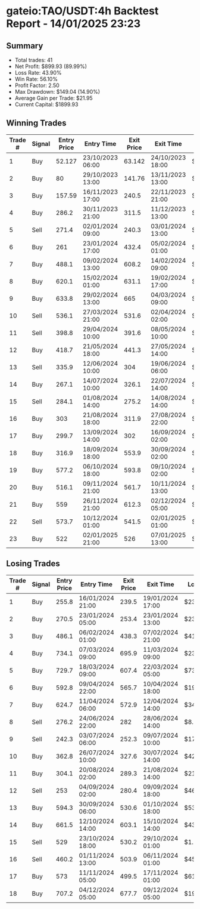 # gateio:TAO/USDT:4h Backtest Report - 14/01/2025 23:23
## Summary

- Total trades: 41
- Net Profit: $899.93 (89.99%)
- Loss Rate: 43.90%
- Win Rate: 56.10%
- Profit Factor: 2.50
- Max Drawdown: $149.04 (14.90%)
- Average Gain per Trade: $21.95
- Current Capital: $1899.93

## Winning Trades

| Trade # | Signal | Entry Price | Entry Time | Exit Price | Exit Time | Gain |
|---------|--------|-------------|------------|------------|-----------|------|
| 1 | Buy | 52.127 | 23/10/2023 06:00 | 63.142 | 24/10/2023 18:00 | $52.83 |
| 2 | Buy | 80 | 29/10/2023 13:00 | 141.76 | 13/11/2023 13:00 | $203.20 |
| 3 | Buy | 157.59 | 16/11/2023 17:00 | 240.5 | 22/11/2023 21:00 | $165.20 |
| 4 | Buy | 286.2 | 30/11/2023 21:00 | 311.5 | 11/12/2023 13:00 | $31.41 |
| 5 | Sell | 271.4 | 02/01/2024 09:00 | 240.3 | 03/01/2024 13:00 | $41.61 |
| 6 | Buy | 261 | 23/01/2024 17:00 | 432.4 | 05/02/2024 01:00 | $237.60 |
| 7 | Buy | 488.1 | 09/02/2024 13:00 | 608.2 | 14/02/2024 09:00 | $101.09 |
| 8 | Buy | 620.1 | 15/02/2024 01:00 | 631.1 | 19/02/2024 17:00 | $7.74 |
| 9 | Buy | 633.8 | 29/02/2024 13:00 | 665 | 04/03/2024 09:00 | $21.56 |
| 10 | Sell | 536.1 | 27/03/2024 21:00 | 531.6 | 02/04/2024 02:00 | $3.52 |
| 11 | Sell | 398.8 | 29/04/2024 10:00 | 391.6 | 08/05/2024 10:00 | $7.34 |
| 12 | Buy | 418.7 | 21/05/2024 18:00 | 441.3 | 27/05/2024 14:00 | $22.06 |
| 13 | Sell | 335.9 | 12/06/2024 10:00 | 304 | 19/06/2024 06:00 | $39.33 |
| 14 | Buy | 267.1 | 14/07/2024 10:00 | 326.1 | 22/07/2024 14:00 | $92.20 |
| 15 | Sell | 284.1 | 01/08/2024 14:00 | 275.2 | 14/08/2024 14:00 | $13.46 |
| 16 | Buy | 303 | 21/08/2024 18:00 | 311.9 | 27/08/2024 22:00 | $12.57 |
| 17 | Buy | 299.7 | 13/09/2024 14:00 | 302 | 16/09/2024 02:00 | $3.22 |
| 18 | Buy | 316.9 | 18/09/2024 18:00 | 553.9 | 30/09/2024 02:00 | $314.22 |
| 19 | Buy | 577.2 | 06/10/2024 18:00 | 593.8 | 09/10/2024 02:00 | $13.96 |
| 20 | Buy | 516.1 | 09/11/2024 21:00 | 561.7 | 10/11/2024 13:00 | $41.21 |
| 21 | Buy | 559 | 26/11/2024 21:00 | 612.3 | 02/12/2024 05:00 | $44.00 |
| 22 | Sell | 573.7 | 10/12/2024 01:00 | 541.5 | 02/01/2025 01:00 | $26.24 |
| 23 | Buy | 522 | 02/01/2025 21:00 | 526 | 07/01/2025 13:00 | $3.63 |


## Losing Trades

| Trade # | Signal | Entry Price | Entry Time | Exit Price | Exit Time | Loss |
|---------|--------|-------------|------------|------------|-----------|------|
| 1 | Buy | 255.8 | 16/01/2024 21:00 | 239.5 | 19/01/2024 17:00 | $23.80 |
| 2 | Buy | 270.5 | 23/01/2024 05:00 | 253.4 | 23/01/2024 13:00 | $23.24 |
| 3 | Buy | 486.1 | 06/02/2024 01:00 | 438.3 | 07/02/2024 21:00 | $41.42 |
| 4 | Buy | 734.1 | 07/03/2024 09:00 | 695.9 | 11/03/2024 09:00 | $23.08 |
| 5 | Buy | 729.7 | 18/03/2024 09:00 | 607.4 | 22/03/2024 05:00 | $73.36 |
| 6 | Buy | 592.8 | 09/04/2024 22:00 | 565.7 | 10/04/2024 18:00 | $19.21 |
| 7 | Buy | 624.7 | 11/04/2024 06:00 | 572.9 | 12/04/2024 14:00 | $34.45 |
| 8 | Sell | 276.2 | 24/06/2024 22:00 | 282 | 28/06/2024 14:00 | $8.90 |
| 9 | Sell | 242.3 | 03/07/2024 06:00 | 252.3 | 09/07/2024 10:00 | $17.41 |
| 10 | Buy | 362.8 | 26/07/2024 10:00 | 327.6 | 30/07/2024 14:00 | $42.73 |
| 11 | Buy | 304.1 | 20/08/2024 02:00 | 289.3 | 21/08/2024 14:00 | $21.08 |
| 12 | Sell | 253 | 04/09/2024 02:00 | 280.4 | 09/09/2024 18:00 | $46.68 |
| 13 | Buy | 594.3 | 30/09/2024 06:00 | 530.6 | 01/10/2024 18:00 | $53.45 |
| 14 | Buy | 661.5 | 12/10/2024 14:00 | 603.1 | 15/10/2024 14:00 | $43.16 |
| 15 | Sell | 529 | 23/10/2024 18:00 | 530.2 | 29/10/2024 01:00 | $1.08 |
| 16 | Sell | 460.2 | 01/11/2024 13:00 | 503.9 | 06/11/2024 01:00 | $45.37 |
| 17 | Buy | 573 | 11/11/2024 05:00 | 499.5 | 17/11/2024 01:00 | $61.15 |
| 18 | Buy | 707.2 | 04/12/2024 05:00 | 677.7 | 09/12/2024 05:00 | $19.71 |
